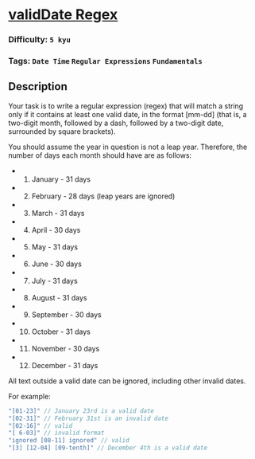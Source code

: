 # [validDate Regex](https://www.codewars.com/kata/548db0bd1df5bbf29b0000b7)

### Difficulty: `5 kyu`

### Tags: `Date Time` `Regular Expressions` `Fundamentals`

## Description

Your task is to write a regular expression (regex) that will match a string only if it contains at least one valid date, in the format [mm-dd] (that is, a two-digit month, followed by a dash, followed by a two-digit date, surrounded by square brackets).

You should assume the year in question is not a leap year. Therefore, the number of days each month should have are as follows:

- 1. January - 31 days
- 2. February - 28 days (leap years are ignored)
- 3. March - 31 days
- 4. April - 30 days
- 5. May - 31 days
- 6. June - 30 days
- 7. July - 31 days
- 8. August - 31 days
- 9. September - 30 days
- 10. October - 31 days
- 11. November - 30 days
- 12. December - 31 days

All text outside a valid date can be ignored, including other invalid dates.

For example:

```js
"[01-23]" // January 23rd is a valid date
"[02-31]" // February 31st is an invalid date
"[02-16]" // valid
"[ 6-03]" // invalid format
"ignored [08-11] ignored" // valid
"[3] [12-04] [09-tenth]" // December 4th is a valid date
```